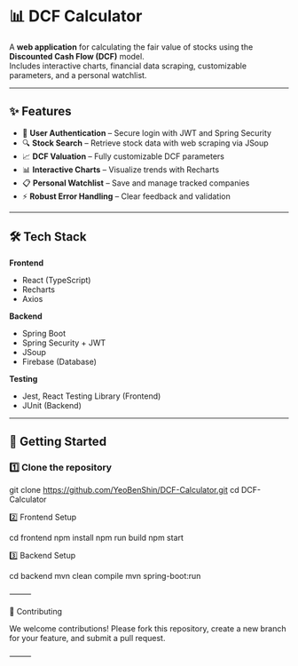 # 📊 DCF Calculator

A **web application** for calculating the fair value of stocks using the **Discounted Cash Flow (DCF)** model.  
Includes interactive charts, financial data scraping, customizable parameters, and a personal watchlist.

---

## ✨ Features

- 🔐 **User Authentication** – Secure login with JWT and Spring Security
- 🔍 **Stock Search** – Retrieve stock data with web scraping via JSoup
- 📈 **DCF Valuation** – Fully customizable DCF parameters
- 📊 **Interactive Charts** – Visualize trends with Recharts
- 📋 **Personal Watchlist** – Save and manage tracked companies
- ⚡ **Robust Error Handling** – Clear feedback and validation

---

## 🛠 Tech Stack

**Frontend**
- React (TypeScript)
- Recharts
- Axios

**Backend**
- Spring Boot
- Spring Security + JWT
- JSoup
- Firebase (Database)

**Testing**
- Jest, React Testing Library (Frontend)
- JUnit (Backend)

---

## 🚀 Getting Started

### 1️⃣ Clone the repository

git clone https://github.com/YeoBenShin/DCF-Calculator.git
cd DCF-Calculator

2️⃣ Frontend Setup

cd frontend
npm install
npm run build
npm start

3️⃣ Backend Setup

cd backend
mvn clean compile
mvn spring-boot:run

⸻

🤝 Contributing

We welcome contributions!
Please fork this repository, create a new branch for your feature, and submit a pull request.

⸻
